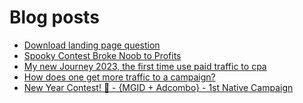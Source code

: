 # Blog posts
<!-- BLOG-POST-LIST:START -->
- [Download landing page question](https://afflift.com/f/threads/download-landing-page-question.10236/)
- [Spooky Contest Broke Noob to Profits](https://afflift.com/f/threads/spooky-contest-broke-noob-to-profits.9805/)
- [My new Journey 2023, the first time use paid traffic to cpa](https://afflift.com/f/threads/my-new-journey-2023-the-first-time-use-paid-traffic-to-cpa.10217/)
- [How does one get more traffic to a campaign?](https://afflift.com/f/threads/how-does-one-get-more-traffic-to-a-campaign.10230/)
- [New Year Contest! 🎊 - {MGID + Adcombo} - 1st Native Campaign](https://afflift.com/f/threads/new-year-contest-%F0%9F%8E%8A-mgid-adcombo-1st-native-campaign.10195/)
<!-- BLOG-POST-LIST:END -->
